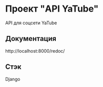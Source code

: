 # Проект "API YaTube"
API для соцсети YaTube

## Документация
http://localhost:8000/redoc/

## Стэк
Django
